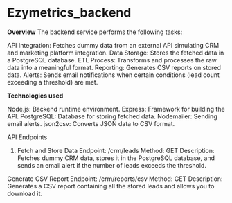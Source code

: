 # Ezymetrics_backend  
**Overview**
The backend service performs the following tasks:

API Integration: Fetches dummy data from an external API simulating CRM and marketing platform integration.
Data Storage: Stores the fetched data in a PostgreSQL database.
ETL Process: Transforms and processes the raw data into a meaningful format.
Reporting: Generates CSV reports on stored data.
Alerts: Sends email notifications when certain conditions (lead count exceeding a threshold) are met.


**Technologies used**

Node.js: Backend runtime environment.
Express: Framework for building the API.
PostgreSQL: Database for storing fetched data.
Nodemailer: Sending email alerts.
json2csv: Converts JSON data to CSV format.



API Endpoints
1. Fetch and Store Data
Endpoint: /crm/leads
Method: GET
Description: Fetches dummy CRM data, stores it in the PostgreSQL database, and sends an email alert if the number of leads exceeds the threshold.


Generate CSV Report
Endpoint: /crm/reports/csv
Method: GET
Description: Generates a CSV report containing all the stored leads and allows you to download it.
